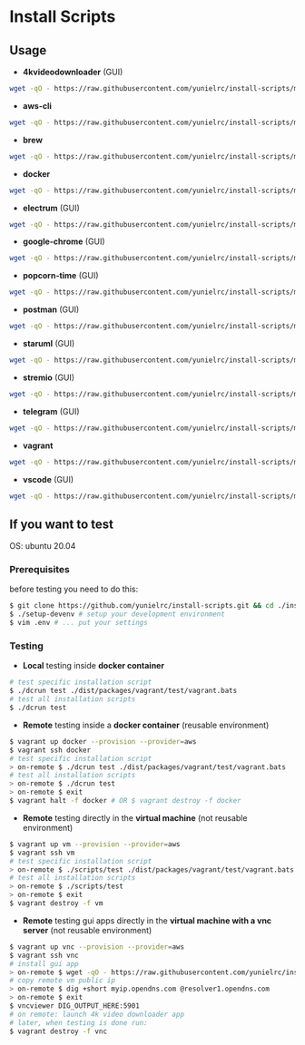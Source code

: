 <!-- DON'T EDIT HERE, THIS IS GENERATED ON COMMIT -->
<!-- EDIT: $ vim ./scripts/gen-readme -->

# Install Scripts

## Usage

- **4kvideodownloader** (GUI)

```sh
wget -qO - https://raw.githubusercontent.com/yunielrc/install-scripts/master/dist/packages/4kvideodownloader/4kvideodownloader-ubuntu | bash
```

- **aws-cli**

```sh
wget -qO - https://raw.githubusercontent.com/yunielrc/install-scripts/master/dist/packages/aws-cli/aws-cli-linux | bash
```

- **brew**

```sh
wget -qO - https://raw.githubusercontent.com/yunielrc/install-scripts/master/dist/packages/brew/brew-ubuntu | bash
```

- **docker**

```sh
wget -qO - https://raw.githubusercontent.com/yunielrc/install-scripts/master/dist/packages/docker/docker-ubuntu | bash
```

- **electrum** (GUI)

```sh
wget -qO - https://raw.githubusercontent.com/yunielrc/install-scripts/master/dist/packages/electrum/electrum-linux | bash
```

- **google-chrome** (GUI)

```sh
wget -qO - https://raw.githubusercontent.com/yunielrc/install-scripts/master/dist/packages/google-chrome/google-chrome-ubuntu | bash
```

- **popcorn-time** (GUI)

```sh
wget -qO - https://raw.githubusercontent.com/yunielrc/install-scripts/master/dist/packages/popcorn-time/popcorn-time-ubuntu | bash
```

- **postman** (GUI)

```sh
wget -qO - https://raw.githubusercontent.com/yunielrc/install-scripts/master/dist/packages/postman/postman-linux | bash
```

- **staruml** (GUI)

```sh
wget -qO - https://raw.githubusercontent.com/yunielrc/install-scripts/master/dist/packages/staruml/staruml-linux | bash
```

- **stremio** (GUI)

```sh
wget -qO - https://raw.githubusercontent.com/yunielrc/install-scripts/master/dist/packages/stremio/stremio-ubuntu | bash
```

- **telegram** (GUI)

```sh
wget -qO - https://raw.githubusercontent.com/yunielrc/install-scripts/master/dist/packages/telegram/telegram-linux | bash
```

- **vagrant**

```sh
wget -qO - https://raw.githubusercontent.com/yunielrc/install-scripts/master/dist/packages/vagrant/vagrant-ubuntu | bash
```

- **vscode** (GUI)

```sh
wget -qO - https://raw.githubusercontent.com/yunielrc/install-scripts/master/dist/packages/vscode/vscode-ubuntu | bash
```

## If you want to test

OS: ubuntu 20.04

### Prerequisites

before testing you need to do this:

```sh
$ git clone https://github.com/yunielrc/install-scripts.git && cd ./install-scripts
$ ./setup-devenv # setup your development environment
$ vim .env # ... put your settings
```

### Testing

- **Local** testing inside **docker container**

```sh
# test specific installation script
$ ./dcrun test ./dist/packages/vagrant/test/vagrant.bats
# test all installation scripts
$ ./dcrun test
```

- **Remote** testing inside a **docker container** (reusable environment)

```sh
$ vagrant up docker --provision --provider=aws
$ vagrant ssh docker
# test specific installation script
> on-remote $ ./dcrun test ./dist/packages/vagrant/test/vagrant.bats
# test all installation scripts
> on-remote $ ./dcrun test
> on-remote $ exit
$ vagrant halt -f docker # OR $ vagrant destroy -f docker
```

- **Remote** testing directly in the **virtual machine** (not reusable environment)

```sh
$ vagrant up vm --provision --provider=aws
$ vagrant ssh vm
# test specific installation script
> on-remote $ ./scripts/test ./dist/packages/vagrant/test/vagrant.bats
# test all installation scripts
> on-remote $ ./scripts/test
> on-remote $ exit
$ vagrant destroy -f vm
```

- **Remote** testing gui apps directly in the **virtual machine with a vnc server** (not reusable environment)

```sh
$ vagrant up vnc --provision --provider=aws
$ vagrant ssh vnc
# install gui app
> on-remote $ wget -qO - https://raw.githubusercontent.com/yunielrc/install-scripts/master/dist/packages/4kvideodownloader/4kvideodownloader-ubuntu | bash
# copy remote vm public ip
> on-remote $ dig +short myip.opendns.com @resolver1.opendns.com
> on-remote $ exit
$ vncviewer DIG_OUTPUT_HERE:5901
# on remote: launch 4k video downloader app
# later, when testing is done run:
$ vagrant destroy -f vnc
```

